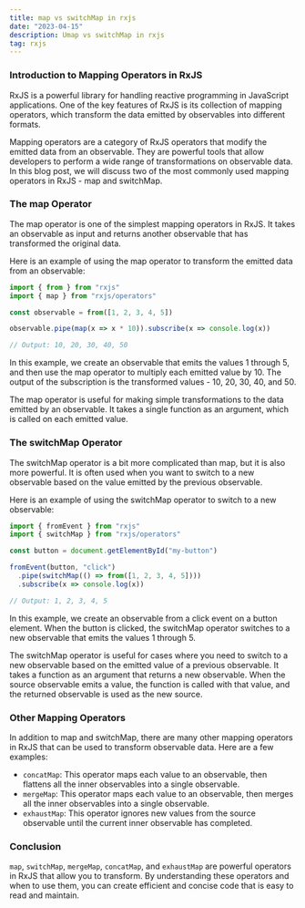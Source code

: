 ```yaml
---
title: map vs switchMap in rxjs
date: "2023-04-15"
description: Umap vs switchMap in rxjs
tag: rxjs
---
```


### Introduction to Mapping Operators in RxJS

RxJS is a powerful library for handling reactive programming in JavaScript applications. One of the key features of RxJS is its collection of mapping operators, which transform the data emitted by observables into different formats.

Mapping operators are a category of RxJS operators that modify the emitted data from an observable. They are powerful tools that allow developers to perform a wide range of transformations on observable data. In this blog post, we will discuss two of the most commonly used mapping operators in RxJS - map and switchMap.

### The map Operator

The map operator is one of the simplest mapping operators in RxJS. It takes an observable as input and returns another observable that has transformed the original data.

Here is an example of using the map operator to transform the emitted data from an observable:

```javascript
import { from } from "rxjs"
import { map } from "rxjs/operators"

const observable = from([1, 2, 3, 4, 5])

observable.pipe(map(x => x * 10)).subscribe(x => console.log(x))

// Output: 10, 20, 30, 40, 50
```

In this example, we create an observable that emits the values 1 through 5, and then use the map operator to multiply each emitted value by 10. The output of the subscription is the transformed values - 10, 20, 30, 40, and 50.

The map operator is useful for making simple transformations to the data emitted by an observable. It takes a single function as an argument, which is called on each emitted value.

### The switchMap Operator

The switchMap operator is a bit more complicated than map, but it is also more powerful. It is often used when you want to switch to a new observable based on the value emitted by the previous observable.

Here is an example of using the switchMap operator to switch to a new observable:

```javascript
import { fromEvent } from "rxjs"
import { switchMap } from "rxjs/operators"

const button = document.getElementById("my-button")

fromEvent(button, "click")
  .pipe(switchMap(() => from([1, 2, 3, 4, 5])))
  .subscribe(x => console.log(x))

// Output: 1, 2, 3, 4, 5
```

In this example, we create an observable from a click event on a button element. When the button is clicked, the switchMap operator switches to a new observable that emits the values 1 through 5.

The switchMap operator is useful for cases where you need to switch to a new observable based on the emitted value of a previous observable. It takes a function as an argument that returns a new observable. When the source observable emits a value, the function is called with that value, and the returned observable is used as the new source.

### Other Mapping Operators

In addition to map and switchMap, there are many other mapping operators in RxJS that can be used to transform observable data. Here are a few examples:

- `concatMap`: This operator maps each value to an observable, then flattens all the inner observables into a single observable.
- `mergeMap`: This operator maps each value to an observable, then merges all the inner observables into a single observable.
- `exhaustMap`: This operator ignores new values from the source observable until the current inner observable has completed.

### Conclusion

`map`, `switchMap`, `mergeMap`, `concatMap`, and `exhaustMap` are powerful operators in RxJS that allow you to transform. By understanding these operators and when to use them, you can create efficient and concise code that is easy to read and maintain.
